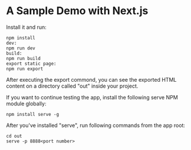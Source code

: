 # A Sample Demo with Next.js

Install it and run:

```
npm install
dev:
npm run dev
build:
npm run build
export static page:
npm run export
```
After executing the export commond, you can see the exported HTML content on a directory called "out" inside your project.

If you want to continue testing the app, install the following serve NPM module globally:
```
npm install serve -g
```

After you've installed "serve", run following commands from the app root:
```
cd out
serve -p 8888<port number>
```
